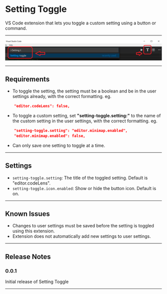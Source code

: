 # Setting Toggle

VS Code extension that lets you toggle a custom setting using a button or command.

---
<img src="https://raw.githubusercontent.com/Ho-Wan/vscode-setting-toggle/master/images/setting-toggle-img1.png"/>

---
## Requirements

- To toggle the setting, the setting must be a boolean and be in the user settings already, with the correct formatting. eg.
``` JSON
    "editor.codeLens": false,
```
- To toggle a custom setting, set **"setting-toggle.setting:"** to the name of the custom setting in the user settings, with the correct formatting. eg.
``` JSON
    "setting-toggle.setting": "editor.minimap.enabled",
    "editor.minimap.enabled": false,
```
- Can only save one setting to toggle at a time.

---
## Settings

- `setting-toggle.setting`: The title of the toggled setting. Default is "editor.codeLens".
- `setting-toggle.icon.enabled`: Show or hide the button icon. Default is on.

---
## Known Issues

- Changes to user settings must be saved before the setting is toggled using this extension.
- Extension does not automatically add new settings to user settings.

---
## Release Notes

### 0.0.1

Initial release of Setting Toggle

---